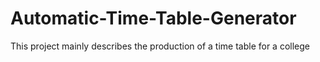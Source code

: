 # Automatic-Time-Table-Generator
This project mainly describes the production of a time table for a college
